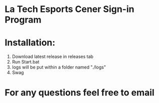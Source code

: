 # La Tech Esports Cener Sign-in Program

# Installation:
1. Download latest release in releases tab
2. Run Start.bat
3. logs will be put within a folder named "./logs"
4. Swag

# For any questions feel free to email
